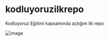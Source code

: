 # kodluyoruzilkrepo
Kodluyoruz Eğitimi kapsamında açtığım ilk repo

![image](https://github.com/tolgagg/kodluyoruzilkrepo/assets/149566727/1e5f9620-ef65-4675-a205-1fab02eb62fa)
